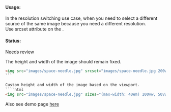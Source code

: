 #### Usage:

In the resolution switching use case, when you need to select a different source of the same image because you need a different resolution.  
Use srcset attribute on the <img>.

#### Status: 

<p class="status review">Needs review</p>

The height and width of the image should remain fixed.
````html
<img src="images/space-needle.jpg" srcset="images/space-needle.jpg 200w, images/space-needle-2x.jpg 400w, images/space-needle-hd.jpg 600w">
```

Сustom height and width of the image based on the viewport.
````html
<img src="images/space-needle.jpg" sizes="(max-width: 40em) 100vw, 50vw" srcset="images/space-needle.jpg 200w, images/space-needle-2x.jpg 400w, images/space-needle-hd.jpg 600w">
````

Also see demo page [here](https://scottjehl.github.io/picturefill/examples/demo-01.html)
